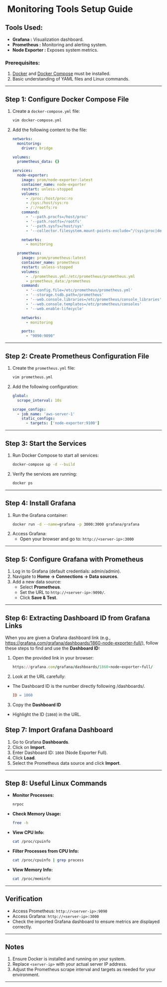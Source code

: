 #  Monitoring Tools Setup Guide

## Tools Used:

- **Grafana :** Visualization dashboard.
- **Prometheus :** Monitoring and alerting system.
- **Node Exporter :** Exposes system metrics.

### Prerequisites:

1. [Docker](https://github.com/abrahimcse/devops-resources/blob/main/Docker/1.Docker%20Basic.md) and [Docker Compose](https://github.com/abrahimcse/devops-resources/blob/main/Docker/Docker%20Compose.md) must be installed.
2. Basic understanding of YAML files and Linux commands.

---

## Step 1: Configure Docker Compose File

1. Create a `docker-compose.yml` file:

   ```bash
   vim docker-compose.yml
   ```

2. Add the following content to the file:

   ```yaml
   networks:
     monitoring:
       driver: bridge

   volumes:
     prometheus_data: {}

   services:
     node-exporter:
       image: prom/node-exporter:latest
       container_name: node-exporter
       restart: unless-stopped
       volumes:
         - /proc:/host/proc:ro
         - /sys:/host/sys:ro
         - /:/rootfs:ro
       command:
         - '--path.procfs=/host/proc'
         - '--path.rootfs=/rootfs'
         - '--path.sysfs=/host/sys'
         - '--collector.filesystem.mount-points-exclude=^/(sys|proc|dev|host|etc)($$|/)'

       networks:
         - monitoring

     prometheus:
       image: prom/prometheus:latest
       container_name: prometheus
       restart: unless-stopped
       volumes:
         - ./prometheus.yml:/etc/prometheus/prometheus.yml
         - prometheus_data:/prometheus
       command:
         - '--config.file=/etc/prometheus/prometheus.yml'
         - '--storage.tsdb.path=/prometheus'
         - '--web.console.libraries=/etc/prometheus/console_libraries'
         - '--web.console.templates=/etc/prometheus/consoles'
         - '--web.enable-lifecycle'

       networks:
         - monitoring

       ports:
         - "9090:9090"
   ```

---

## Step 2: Create Prometheus Configuration File

1. Create the `prometheus.yml` file:

   ```bash
   vim prometheus.yml
   ```

2. Add the following configuration:

   ```yaml
   global:
     scrape_interval: 10s

   scrape_configs:
     - job_name: 'aws-server-1'
       static_configs:
         - targets: ['node-exporter:9100']
   ```

---

## Step 3: Start the Services

1. Run Docker Compose to start all services:
   ```bash
   docker-compose up -d --build
   ```
2. Verify the services are running:
   ```bash
   docker ps
   ```

---

## Step 4: Install Grafana

1. Run the Grafana container:
   ```bash
   docker run -d --name=grafana -p 3000:3000 grafana/grafana
   ```
2. Access Grafana:
   - Open your browser and go to: `http://<server-ip>:3000`

---

## Step 5: Configure Grafana with Prometheus

1. Log in to Grafana (default credentials: admin/admin).
2. Navigate to **Home -> Connections -> Data sources**.
3. Add a new data source:
   - Select **Prometheus**.
   - Set the URL to `http://<server-ip>:9090/`.
   - Click **Save & Test**.

---

## Step 6: Extracting Dashboard ID from Grafana Links
When you are given a Grafana dashboard link (e.g., https://grafana.com/grafana/dashboards/1860-node-exporter-full/), follow these steps to find and use the **Dashboard ID:**
1. Open the provided link in your browser:
    ```ruby
    https://grafana.com/grafana/dashboards/1860-node-exporter-full/
    ```
2. Look at the URL carefully:
- The Dashboard ID is the number directly following /dashboards/.
    ```makefile
    ID = 1860
    ```
3. Copy the **Dashboard ID**
- Highlight the ID (`1860`) in the URL.
## Step 7: Import Grafana Dashboard

1. Go to Grafana **Dashboards**.
2. Click on **Import**.
3. Enter Dashboard ID: `1860` (Node Exporter Full).
4. Click **Load**.
5. Select the Prometheus data source and click **Import**.

---

## Step 8: Useful Linux Commands

- **Monitor Processes:**
  ```bash
  nrpoc
  ```
- **Check Memory Usage:**
  ```bash
  free -h
  ```
- **View CPU Info:**
  ```bash
  cat /proc/cpuinfo
  ```
- **Filter Processes from CPU Info:**
  ```bash
  cat /proc/cpuinfo | grep process
  ```
- **View Memory Info:**
  ```bash
  cat /proc/meminfo
  ```

---

## Verification

- Access Prometheus: `http://<server-ip>:9090`
- Access Grafana: `http://<server-ip>:3000`
- Check the imported Grafana dashboard to ensure metrics are displayed correctly.

---

## Notes

1. Ensure Docker is installed and running on your system.
2. Replace `<server-ip>` with your actual server IP address.
3. Adjust the Prometheus scrape interval and targets as needed for your environment.

--- 

